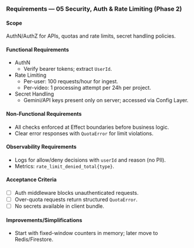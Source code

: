 ### Requirements — 05 Security, Auth & Rate Limiting (Phase 2)

#### Scope

AuthN/AuthZ for APIs, quotas and rate limits, secret handling policies.

#### Functional Requirements

- AuthN
  - Verify bearer tokens; extract `UserId`.
- Rate Limiting
  - Per-user: 100 requests/hour for ingest.
  - Per-video: 1 processing attempt per 24h per project.
- Secret Handling
  - Gemini/API keys present only on server; accessed via Config Layer.

#### Non-Functional Requirements

- All checks enforced at Effect boundaries before business logic.
- Clear error responses with `QuotaError` for limit violations.

#### Observability Requirements

- Logs for allow/deny decisions with `userId` and reason (no PII).
- Metrics: `rate_limit_denied_total{type}`.

#### Acceptance Criteria

- [ ] Auth middleware blocks unauthenticated requests.
- [ ] Over-quota requests return structured `QuotaError`.
- [ ] No secrets available in client bundle.

#### Improvements/Simplifications

- Start with fixed-window counters in memory; later move to Redis/Firestore.

